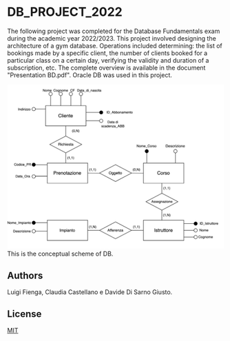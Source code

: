 # DB_PROJECT_2022

The following project was completed for the Database Fundamentals exam during the academic year 2022/2023. This project involved designing the architecture of a gym database. Operations included determining: the list of bookings made by a specific client, the number of clients booked for a particular class on a certain day, verifying the validity and duration of a subscription, etc. The complete overview is available in the document "Presentation BD.pdf". Oracle DB was used in this project.

![alt text](https://github.com/luigifienga18/DB_Project_2022/blob/main/Schema%20concettuale.png?raw=true)
This is the conceptual scheme of DB.
## Authors

Luigi Fienga, Claudia Castellano e Davide Di Sarno Giusto.

## License

[MIT](https://choosealicense.com/licenses/mit/)
